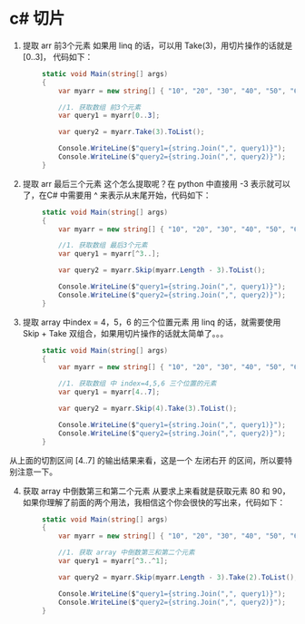 # c# 切片


1. 提取 arr 前3个元素
如果用 linq 的话，可以用 Take(3)，用切片操作的话就是 [0..3]， 代码如下：
```c#
        static void Main(string[] args)
        {
            var myarr = new string[] { "10", "20", "30", "40", "50", "60", "70", "80", "90", "100" };

            //1. 获取数组 前3个元素
            var query1 = myarr[0..3];

            var query2 = myarr.Take(3).ToList();

            Console.WriteLine($"query1={string.Join(",", query1)}");
            Console.WriteLine($"query2={string.Join(",", query2)}");
        }
```
2. 提取 arr 最后三个元素
这个怎么提取呢？在 python 中直接用 -3 表示就可以了，在C# 中需要用 ^ 来表示从末尾开始，代码如下：
```c#
        static void Main(string[] args)
        {
            var myarr = new string[] { "10", "20", "30", "40", "50", "60", "70", "80", "90", "100" };

            //1. 获取数组 最后3个元素
            var query1 = myarr[^3..];

            var query2 = myarr.Skip(myarr.Length - 3).ToList();

            Console.WriteLine($"query1={string.Join(",", query1)}");
            Console.WriteLine($"query2={string.Join(",", query2)}");
        }
```

3. 提取 array 中index = 4，5，6 的三个位置元素
用 linq 的话，就需要使用 Skip + Take 双组合，如果用切片操作的话就太简单了。。。
```c#
        static void Main(string[] args)
        {
            var myarr = new string[] { "10", "20", "30", "40", "50", "60", "70", "80", "90", "100" };

            //1. 获取数组 中 index=4,5,6 三个位置的元素
            var query1 = myarr[4..7];

            var query2 = myarr.Skip(4).Take(3).ToList();

            Console.WriteLine($"query1={string.Join(",", query1)}");
            Console.WriteLine($"query2={string.Join(",", query2)}");
        }
```
从上面的切割区间 [4..7] 的输出结果来看，这是一个 左闭右开 的区间，所以要特别注意一下。

4. 获取 array 中倒数第三和第二个元素
从要求上来看就是获取元素 80 和 90，如果你理解了前面的两个用法，我相信这个你会很快的写出来，代码如下：

```c#
        static void Main(string[] args)
        {
            var myarr = new string[] { "10", "20", "30", "40", "50", "60", "70", "80", "90", "100" };

            //1. 获取 array 中倒数第三和第二个元素
            var query1 = myarr[^3..^1];

            var query2 = myarr.Skip(myarr.Length - 3).Take(2).ToList();

            Console.WriteLine($"query1={string.Join(",", query1)}");
            Console.WriteLine($"query2={string.Join(",", query2)}");
        }
```

